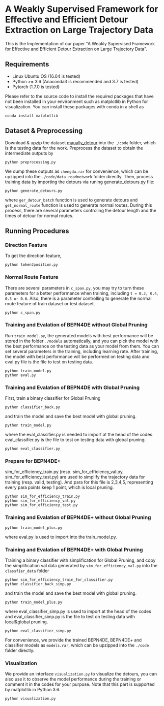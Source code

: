 # A Weakly Supervised Framework for Effective and Efficient Detour Extraction on Large Trajectory Data
This is the Implementation of our paper "A Weakly Supervised Framework for Effective and Efficient Detour Extraction on Large Trajectory Data".

## Requirements

* Linux Ubuntu OS (16.04 is tested)
* Python >= 3.6 (Anaconda3 is recommended and 3.7 is tested)
* Pytorch (1.7.0 is tested)

Please refer to the source code to install the required packages that have not been installed in your environment such as matplotlib in Python for visualization. You can install these packages with conda in a shell as

```
conda install matplotlib
```

## Dataset & Preprocessing

Download & upzip the dataset [maually_detour](https://www.dropbox.com/sh/7ktjq6h3zi99wlp/AABGXzV1GnQq2JKzaYmjjkQ6a?dl=0) into the `./code` folder, which is the testing data for the work.
Preprocess the dataset to obtain the intermediate outputs by
```
python preprocessing.py
```

We dump these outputs as `chengdu.rar` for convenience, which can be upzipped into the `./code/data_roadnetwork` folder directly. Then, process training data by importing the detours via runing generate_detours.py file:
```
python generate_detours.py
```
where `ger_detour_batch` function is used to generate detours and `get_normal_route` function is used to generate normal routes. 
During this process, there are several parameters controling the detour length and the times of detour for normal routes. 

## Running Procedures 

### Direction Feature 
To get the direction feature, 
```
python token2position.py
```

### Normal Route Feature
There are several parameters in `c_span.py`, you may try to turn these parameters for a better performance when training, 
including `t = 0.3, 0.4, 0.5 or 0.6`. 
Also, there is a parameter controlling to generate the normal route feature of train dataset or test dataset.
```
python c_span.py
```

### Training and Evalation of BEPN4DE without Global Pruning

Run `train_model.py`, the generated models with best performance will be stored in the folder `./models` automatically, and you can pick the model with the best performance on the testing data as your model from them.
You can set several parameters in the training, including learning rate.
After training, the model with best performance will be performed on testing data and eval.py file is the file to test on testing data.
```
python train_model.py
python eval.py
```

### Training and Evalation of BEPN4DE with Global Pruning

First, train a binary classifier for Global Pruning
```
python classifier_back.py
```
and train the model and save the best model with global pruning.
```
python train_model.py
```
where the eval_classifier.py is needed to import at the head of the codes. eval_classifier.py is the file to test on testing data with global pruning.
```
python eval_classifier.py
```

### Prepare for BEPN4DE+
sim_for_efficiency_train.py (resp. sim_for_efficiency_val.py, sim_for_efficiency_test.py) are used to simplify the trajectory data for training (resp. valid, testing).
And para for this file is 2,3,4,5, representing every para points keep 1 point, which is local pruning.
```
python sim_for_efficiency_train.py
python sim_for_efficiency_val.py 
python sim_for_efficiency_test.py 
```
### Training and Evalation of BEPN4DE+ without Global Pruning
```
python train_model_plus.py
```
where eval.py is used to import into the train_model.py.

### Training and Evalation of BEPN4DE+ with Global Pruning

Training a binary classifier with simplification for Global Pruning, and copy the simplification val data generated by `sim_for_efficiency_val.py` into the `classfier_data` folder
```
python sim_for_efficiency_train_for_classifier.py
python classifier_back_simp.py
```
and train the model and save the best model with global pruning.
```
python train_model_plus.py
```
where eval_classifier_simp.py is used to import at the head of the codes and eval_classifier_simp.py is the file to test on testing data with local&global pruning.
```
python eval_classifier_simp.py
```
For convenience, we provide the trained BEPN4DE, BEPN4DE+ and classifier models as `models.rar`, which can be upzipped into the `./code` folder directly.

### Visualization

We provide an interface `visualization.py` to visualize the detours, you can also use it to observe the model performance during the training or comment it in the codes for your purpose. 
Note that this part is supported by matplotlib in Python 3.6.
```
python visualization.py
```
